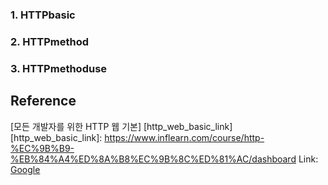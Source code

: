 ### 1. HTTPbasic
### 2. HTTPmethod
### 3. HTTPmethoduse


## Reference
[모든 개발자를 위한 HTTP 웹 기본] [http_web_basic_link]
[http_web_basic_link]: https://www.inflearn.com/course/http-%EC%9B%B9-%EB%84%A4%ED%8A%B8%EC%9B%8C%ED%81%AC/dashboard
Link: [Google][googlelink]

[googlelink]: https://google.com "Go google"
